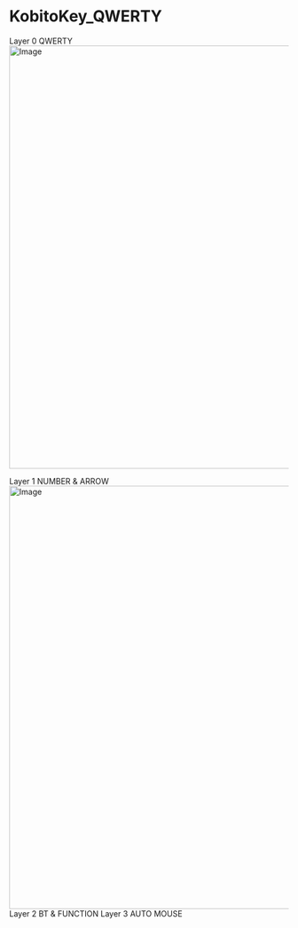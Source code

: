 # KobitoKey_QWERTY

Layer 0 QWERTY
<img width="1080" height="763" alt="Image" src="https://github.com/user-attachments/assets/8fb42544-2ff9-4490-8a05-7aedfbac4512" />

Layer 1 NUMBER & ARROW
<img width="1080" height="763" alt="Image" src="https://github.com/user-attachments/assets/b868941c-1a31-4cd3-bfef-f122b9804795" />
Layer 2 BT & FUNCTION
Layer 3 AUTO MOUSE